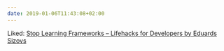 ```yaml
---
date: 2019-01-06T11:43:08+02:00
---
```


Liked: [Stop Learning Frameworks – Lifehacks for Developers by Eduards Sizovs](https://sizovs.net/2018/12/17/stop-learning-frameworks/)

